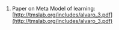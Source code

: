 1. Paper on Meta Model of learning: [http://tmslab.org/includes/alvaro_3.pdf](http://tmslab.org/includes/alvaro_3.pdf)